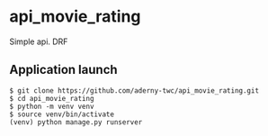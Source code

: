 # api_movie_rating
Simple api. DRF

## Application launch

```
$ git clone https://github.com/aderny-twc/api_movie_rating.git
$ cd api_movie_rating
$ python -m venv venv
$ source venv/bin/activate
(venv) python manage.py runserver
```

